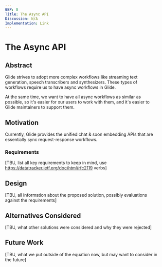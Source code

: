 ```yaml
---
GEP: 8
Title: The Async API
Discussion: N/A
Implementation: Link
---
```


# The Async API

## Abstract

Glide strives to adopt more complex workflows like streaming text generation, speech transcribers and synthesizers. 
These types of workflows require us to have async workflows in Glide.

At the same time, we want to have all async workflows as similar as possible, 
so it's easier for our users to work with them, and it's easier to Glide maintainers to support them.

## Motivation

Currently, Glide provides the unified chat & soon embedding APIs that are essentially sync request-response workflows.

### Requirements

[TBU, list all key requirements to keep in mind, use https://datatracker.ietf.org/doc/html/rfc2119 verbs]

## Design

[TBU, all information about the proposed solution, possibly evaluations against the requirements]

## Alternatives Considered

[TBU, what other solutions were considered and why they were rejected]

## Future Work

[TBU, what we put outside of the equation now, but may want to consider in the future]
